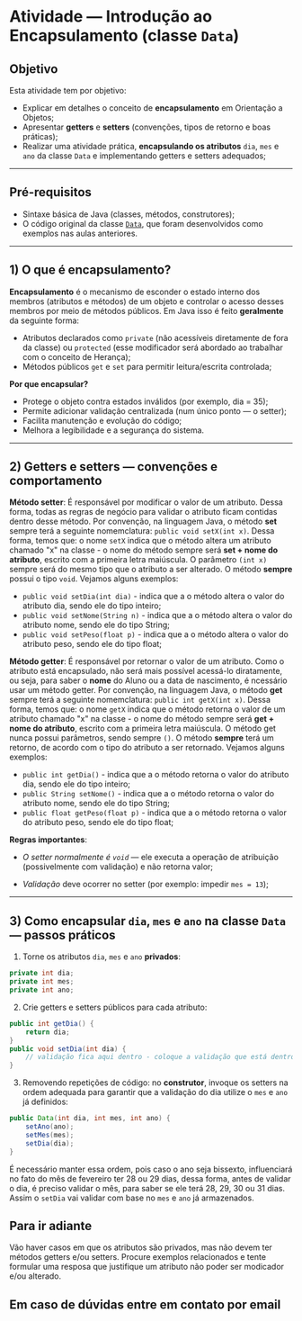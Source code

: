 # Atividade — Introdução ao Encapsulamento (classe `Data`)

## Objetivo

Esta atividade tem por objetivo:

* Explicar em detalhes o conceito de **encapsulamento** em Orientação a Objetos;
* Apresentar **getters** e **setters** (convenções, tipos de retorno e boas práticas);
* Realizar uma atividade prática, **encapsulando os atributos** `dia`, `mes` e `ano` da classe `Data` e implementando getters e setters adequados;

---

## Pré-requisitos


* Sintaxe básica de Java (classes, métodos, construtores);
* O código original da classe [`Data`](https://github.com/marcoantoni/progii/blob/main/Data.java), que foram desenvolvidos como exemplos nas aulas anteriores.
---

## 1) O que é encapsulamento?

**Encapsulamento** é o mecanismo de esconder o estado interno dos membros (atributos e métodos) de um objeto e controlar o acesso desses membros por meio de métodos públicos. Em Java isso é feito **geralmente** da seguinte forma:

* Atributos declarados como `private` (não acessíveis diretamente de fora da classe) ou `protected` (esse modificador será abordado ao trabalhar com o conceito de Herança);
* Métodos públicos `get` e `set` para permitir leitura/escrita controlada;

**Por que encapsular?**

* Protege o objeto contra estados inválidos (por exemplo, dia = 35);
* Permite adicionar validação centralizada (num único ponto — o setter);
* Facilita manutenção e evolução do código;
* Melhora a legibilidade e a segurança do sistema.

---

## 2) Getters e setters — convenções e comportamento

**Método setter**:
É responsável por modificar o valor de um atributo. Dessa forma, todas as regras de negócio para validar o atributo ficam contidas dentro desse método. Por convenção, na linguagem Java, o método **set** sempre terá a seguinte nomemclatura: `public void setX(int x)`. Dessa forma, temos que: o nome `setX` indica que o método altera um atributo chamado "x" na classe - o nome do método sempre será **set + nome do atributo**, escrito com a primeira letra maiúscula. O parâmetro `(int x)` sempre será do mesmo tipo que o atributo a ser alterado. O método **sempre** possui o tipo  `void`. 
Vejamos alguns exemplos:
* ``public void setDia(int dia)`` - indica que a o método altera o valor do atributo dia, sendo ele do tipo inteiro;
* ``public void setNome(String n)`` - indica que a o método altera o valor do atributo nome, sendo ele do tipo String;
* ``public void setPeso(float p)`` - indica que a o método altera o valor do atributo peso, sendo ele do tipo float;

**Método getter**:
É responsável por retornar o valor de um atributo. Como o atributo está encapsulado, não será mais possível acessá-lo diratamente, ou seja, para saber o **nome** do Aluno ou a data de nascimento, é ncessário usar um método getter.  Por convenção, na linguagem Java, o método **get** sempre terá a seguinte nomemclatura: `public int getX(int x)`. Dessa forma, temos que: o nome `getX` indica que o método retorna o valor de um atributo chamado "x" na classe - o nome do método sempre será **get + nome do atributo**, escrito com a primeira letra maiúscula. O método get nunca possui parâmetros, sendo sempre `()`. O método **sempre** terá um retorno, de acordo com o tipo do atributo a ser retornado. Vejamos alguns exemplos:
* ``public int getDia()`` - indica que a o método retorna o valor do atributo dia, sendo ele do tipo inteiro;
* ``public String setNome()`` - indica que a o método retorna o valor do atributo nome, sendo ele do tipo String;
* ``public float getPeso(float p)`` - indica que a o método retorna o valor do atributo peso, sendo ele do tipo float;

**Regras importantes**:

* *O setter normalmente é `void`* — ele executa a operação de atribuição (possivelmente com validação) e não retorna valor;

* *Validação* deve ocorrer no setter (por exemplo: impedir `mes = 13`);


---

## 3) Como encapsular `dia`, `mes` e `ano` na classe `Data` — passos práticos

1. Torne os atributos `dia`, `mes` e `ano` **privados**:

```java
private int dia;
private int mes;
private int ano;
```

2. Crie getters e setters públicos para cada atributo:

```java
public int getDia() { 
    return dia; 
}
public void setDia(int dia) { 
    // validação fica aqui dentro - coloque a validação que está dentro do método construtor aqui dentro. 
}
```
3. Removendo repetições de código: no **construtor**, invoque os setters na ordem adequada para garantir que a validação do dia utilize o `mes` e `ano` já definidos:
```java
public Data(int dia, int mes, int ano) {
    setAno(ano);
    setMes(mes);
    setDia(dia);
}
```
É necessário manter essa ordem, pois caso o ano seja bissexto, influenciará no fato do mês de fevereiro ter 28 ou 29 dias, dessa forma, antes de validar o dia, é preciso validar o mês, para saber se ele terá 28, 29, 30 ou 31 dias.
Assim o `setDia` vai validar com base no `mes` e `ano` já armazenados.

## Para ir adiante
Vão haver casos em que os atributos são privados, mas não devem ter métodos getters e/ou setters. Procure exemplos relacionados e tente formular uma resposa que justifique um atributo não poder ser modicador e/ou alterado.

## Em caso de dúvidas entre em contato por email

